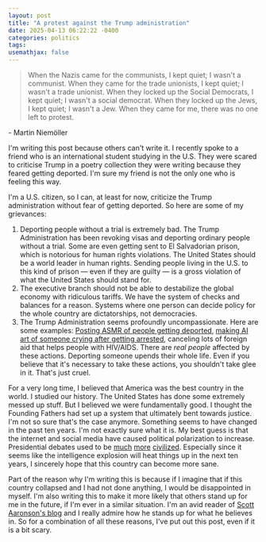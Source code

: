 ```yaml
---
layout: post
title: "A protest against the Trump administration"
date: 2025-04-13 06:22:22 -0400
categories: politics
tags: 
usemathjax: false
---
```


> When the Nazis came for the communists,
I kept quiet; I wasn't a communist.
> When they came for the trade unionists, I kept quiet;
I wasn't a trade unionist.
> When they locked up the Social Democrats, I kept quiet;
I wasn't a social democrat.
> When they locked up the Jews, I kept quiet;
I wasn't a Jew.
> When they came for me, there was no one left to protest.

\- Martin Niemöller


I'm writing this post because others can't write it. I recently spoke to a friend who is an international student studying in the U.S. They were scared to criticise Trump in a poetry collection they were writing because they feared getting deported. I'm sure my friend is not the only one who is feeling this way.

I'm a U.S. citizen, so I can, at least for now, criticize the Trump administration without fear of getting deported. So here are some of my grievances:

1. Deporting people without a trial is extremely bad. The Trump Administration has been revoking visas and deporting ordinary people without a trial. Some are even getting sent to El Salvadorian prison, which is notorious for human rights violations. The United States should be a world leader in human rights. Sending people living in the U.S. to this kind of prison — even if they are guilty — is a gross violation of what the United States should stand for.
1. The executive branch should not be able to destabilize the global economy with ridiculous tariffs. We have the system of checks and balances for a reason. Systems where one person can decide policy for the whole country are dictatorships, not democracies.
1. The Trump Administration seems profoundly uncompassionate. Here are some examples: [Posting ASMR of people getting deported](https://x.com/WhiteHouse/status/1891922058415603980), [making AI art of someone crying after getting arrested](https://x.com/WhiteHouse/status/1905332049021415862), canceling lots of foreign aid that helps people with HIV/AIDS. There are *real people* affected by these actions. Deporting someone upends their whole life. Even if you believe that it's necessary to take these actions, you shouldn't take glee in it. That's just cruel.


For a very long time, I believed that America was the best country in the world. I studied our history. The United States has done some extremely messed up stuff. But I believed we were fundamentally good. I thought the Founding Fathers had set up a system that ultimately bent towards justice. I'm not so sure that's the case anymore. Something seems to have changed in the past ten years. I'm not exactly sure what it is. My best guess is that the internet and social media have caused political polarization to increase. Presidential debates used to be [much](https://www.youtube.com/watch?v=F-nNIEduEOw) [more](https://www.youtube.com/watch?v=s_WMnVBjDmw) [civilized](https://www.youtube.com/watch?v=HwQBeMUj_ps). Especially since it seems like the intelligence explosion will heat things up in the next ten years, I sincerely hope that this country can become more sane.

Part of the reason why I'm writing this is because if I imagine that if this country collapsed and I had not done anything, I would be disappointed in myself. I'm also writing this to make it more likely that others stand up for me in the future, if I'm ever in a similar situation. I'm an avid reader of [Scott Aaronson's blog](https://scottaaronson.blog/) and I really admire how he stands up for what he believes in. So for a combination of all these reasons, I've put out this post, even if it is a bit scary.
